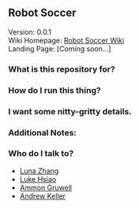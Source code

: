 ## Robot Soccer ##

Version: 0.0.1<br>
Wiki Homepage: [Robot Soccer Wiki](https://github.com/RobotSoccerCollaboration/RobotSoccer/wiki)<br>
Landing Page: [Coming soon...]<br>
        
### What is this repository for? ###



### How do I run this thing? ###




### I want some nitty-gritty details. ###


### Additional Notes: ###


### Who do I talk to? ###

* [Luna Zhang](https://github.com/waffle555)
* [Luke Hsiao](https://github.com/lukehsiao)
* [Ammon Gruwell](https://github.com/gruwella)
* [Andrew Keller](https://github.com/andrewmkeller9)
